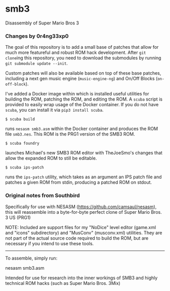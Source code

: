 # smb3
Disassembly of Super Mario Bros 3

### Changes by 0r4ng33xp0

The goal of this repository is to add a small base of patches that
allow for much more featureful and robust ROM hack development.
After `git clone`ing this repository, you need to download the
submodules by running `git submodule update --init`.

Custom patches will also be available based on top of these base
patches, including a next gen music engine (`music-engine-ng`) and
On/Off Blocks (`on-off-block`).

I've added a Docker image within which is installed useful utilities
for building the ROM, patching the ROM, and editing the ROM. A `scuba`
script is provided to easily wrap usage of the Docker container. If
you do not have `scuba`, you can install it via `pip3 install scuba`.

```
$ scuba build
```

runs `nesasm smb3.asm` within the Docker container and produces the
ROM file `smb3.nes`. This ROM is the PRG1 version of the SMB3 ROM.

```
$ scuba foundry
```

launches Michael's new SMB3 ROM editor with TheJoeSmo's changes that
allow the expanded ROM to still be editable.

```
$ scuba ips-patch
```

runs the `ips-patch` utility, which takes as an argument an IPS patch
file and patches a given ROM from stdin, producing a patched ROM on
stdout.


### Original notes from Southbird

Specifically for use with NESASM (https://github.com/camsaul/nesasm), this will reassemble into a byte-for-byte perfect clone of Super Mario Bros. 3 US (PRG1)

NOTE: Included are support files for my "NoDice" level editor (game.xml and "icons" subdirectory) and "MusConv" (musconv.xml) utilities. They are not part of the actual source code required to build the ROM, but are necessary if you intend to use these tools.

-------------

To assemble, simply run:

nesasm smb3.asm

Intended for use for research into the inner workings of SMB3 and highly technical ROM hacks (such as Super Mario Bros. 3Mix)
